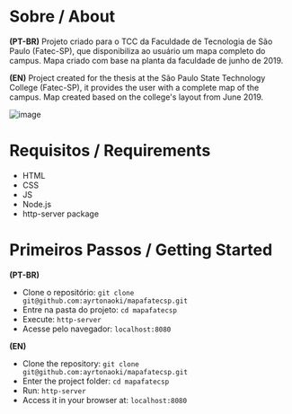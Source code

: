 # Sobre / About

**(PT-BR)** 
Projeto criado para o TCC da Faculdade de Tecnologia de São Paulo (Fatec-SP), que disponibiliza ao usuário um mapa completo do campus. Mapa criado com base na planta da faculdade de junho de 2019.

**(EN)** 
Project created for the thesis at the São Paulo State Technology College (Fatec-SP), it provides the user with a complete map of the campus. Map created based on the college's layout from June 2019.

![image](https://github.com/user-attachments/assets/f970f25f-426e-4f51-a2b6-0c553edf1f96)

# Requisitos / Requirements 
- HTML
- CSS
- JS
- Node.js
- http-server package

#  Primeiros Passos / Getting Started

**(PT-BR)**
- Clone o repositório: `git clone git@github.com:ayrtonaoki/mapafatecsp.git`
- Entre na pasta do projeto: `cd mapafatecsp`
- Execute: `http-server`
- Acesse pelo navegador: `localhost:8080`

**(EN)**
- Clone the repository: `git clone git@github.com:ayrtonaoki/mapafatecsp.git`
- Enter the project folder: `cd mapafatecsp`
- Run: `http-server`
- Access it in your browser at: `localhost:8080`
